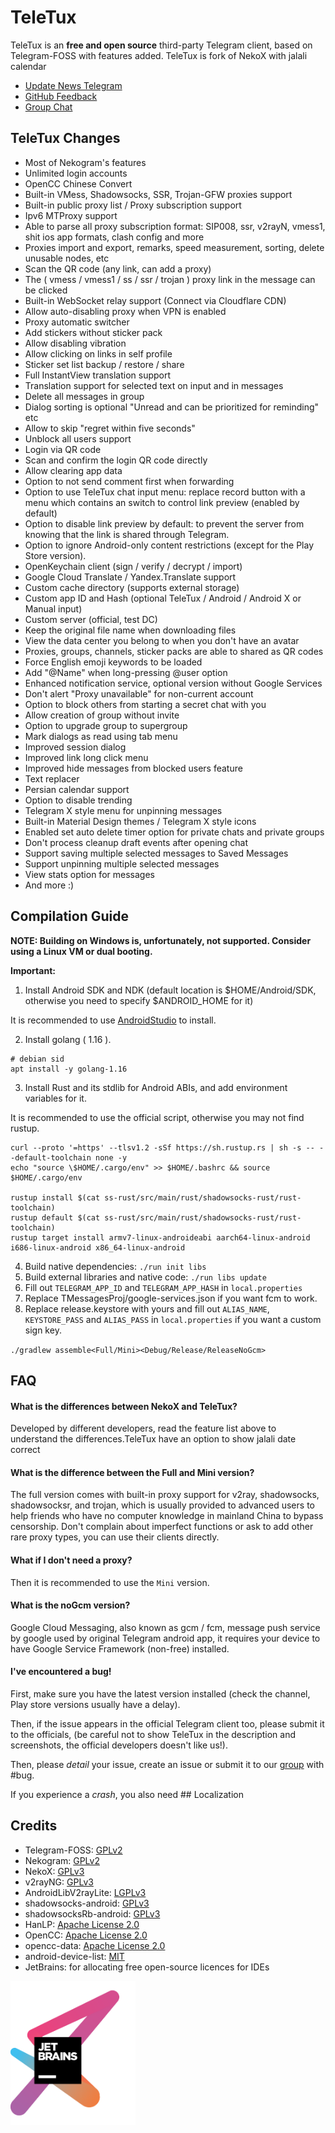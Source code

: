 # TeleTux

TeleTux is an **free and open source** third-party Telegram client, based on Telegram-FOSS with features added.
TeleTux is fork of NekoX with jalali calendar


- [Update News Telegram](https://t.me/TeleTux_update)
- [GitHub Feedback](https://github.com/herotux/TeleTux/issues)
- [Group Chat](https://t.me/TeleTux-chat) 

## TeleTux Changes

- Most of Nekogram's features
- Unlimited login accounts
- OpenCC Chinese Convert
- Built-in VMess, Shadowsocks, SSR, Trojan-GFW proxies support
- Built-in public proxy list / Proxy subscription support
- Ipv6 MTProxy support
- Able to parse all proxy subscription format: SIP008, ssr, v2rayN, vmess1, shit ios app formats, clash config and more
- Proxies import and export, remarks, speed measurement, sorting, delete unusable nodes, etc
- Scan the QR code (any link, can add a proxy)
- The ( vmess / vmess1 / ss / ssr / trojan ) proxy link in the message can be clicked
- Built-in WebSocket relay support (Connect via Cloudflare CDN)
- Allow auto-disabling proxy when VPN is enabled
- Proxy automatic switcher
- Add stickers without sticker pack
- Allow disabling vibration
- Allow clicking on links in self profile
- Sticker set list backup / restore / share
- Full InstantView translation support
- Translation support for selected text on input and in messages
- Delete all messages in group
- Dialog sorting is optional "Unread and can be prioritized for reminding" etc
- Allow to skip "regret within five seconds"
- Unblock all users support
- Login via QR code
- Scan and confirm the login QR code directly
- Allow clearing app data
- Option to not send comment first when forwarding
- Option to use TeleTux chat input menu: replace record button with a menu which contains an switch to control link preview (enabled by default)
- Option to disable link preview by default: to prevent the server from knowing that the link is shared through Telegram.
- Option to ignore Android-only content restrictions (except for the Play Store version).
- OpenKeychain client (sign / verify / decrypt / import)
- Google Cloud Translate / Yandex.Translate support
- Custom cache directory (supports external storage)
- Custom app ID and Hash (optional TeleTux / Android / Android X or Manual input)
- Custom server (official, test DC)
- Keep the original file name when downloading files
- View the data center you belong to when you don't have an avatar
- Proxies, groups, channels, sticker packs are able to shared as QR codes
- Force English emoji keywords to be loaded
- Add "@Name" when long-pressing @user option
- Enhanced notification service, optional version without Google Services
- Don't alert "Proxy unavailable" for non-current account
- Option to block others from starting a secret chat with you
- Allow creation of group without invite
- Option to upgrade group to supergroup
- Mark dialogs as read using tab menu
- Improved session dialog
- Improved link long click menu
- Improved hide messages from blocked users feature
- Text replacer
- Persian calendar support
- Option to disable trending
- Telegram X style menu for unpinning messages
- Built-in Material Design themes / Telegram X style icons
- Enabled set auto delete timer option for private chats and private groups
- Don't process cleanup draft events after opening chat
- Support saving multiple selected messages to Saved Messages
- Support unpinning multiple selected messages
- View stats option for messages
- And more :)

## Compilation Guide

**NOTE: Building on Windows is, unfortunately, not supported.
Consider using a Linux VM or dual booting.**

**Important:**

1. Install Android SDK and NDK (default location is $HOME/Android/SDK, otherwise you need to specify $ANDROID_HOME for it)

It is recommended to use [AndroidStudio](https://developer.android.com/studio) to install.

2. Install golang ( 1.16 ).
```shell
# debian sid
apt install -y golang-1.16
```

3. Install Rust and its stdlib for Android ABIs, and add environment variables for it.

It is recommended to use the official script, otherwise you may not find rustup.

```shell
curl --proto '=https' --tlsv1.2 -sSf https://sh.rustup.rs | sh -s -- --default-toolchain none -y
echo "source \$HOME/.cargo/env" >> $HOME/.bashrc && source $HOME/.cargo/env

rustup install $(cat ss-rust/src/main/rust/shadowsocks-rust/rust-toolchain)
rustup default $(cat ss-rust/src/main/rust/shadowsocks-rust/rust-toolchain)
rustup target install armv7-linux-androideabi aarch64-linux-android i686-linux-android x86_64-linux-android
```

4. Build native dependencies: `./run init libs`
5. Build external libraries and native code: `./run libs update`
6. Fill out `TELEGRAM_APP_ID` and `TELEGRAM_APP_HASH` in `local.properties`
7. Replace TMessagesProj/google-services.json if you want fcm to work.
8. Replace release.keystore with yours and fill out `ALIAS_NAME`, `KEYSTORE_PASS` and `ALIAS_PASS` in `local.properties` if you want a custom sign key.

`./gradlew assemble<Full/Mini><Debug/Release/ReleaseNoGcm>`

## FAQ

#### What is the differences between NekoX and TeleTux?

Developed by different developers, read the feature list above to understand the differences.TeleTux have an option to show jalali date correct

#### What is the difference between the Full and Mini version?

The full version comes with built-in proxy support for v2ray, shadowsocks, shadowsocksr, and trojan, which is usually provided to advanced users to help friends who have no computer knowledge in mainland China to bypass censorship. Don't complain about imperfect functions or ask to add other rare proxy types, you can use their clients directly.

#### What if I don't need a proxy?

Then it is recommended to use the `Mini` version.

#### What is the noGcm version?

Google Cloud Messaging, also known as gcm / fcm, message push service by google used by original Telegram android app, it requires your device to have Google Service Framework (non-free) installed.

#### I've encountered a bug!

First, make sure you have the latest version installed (check the channel, Play store versions usually have a delay).

Then, if the issue appears in the official Telegram client too, please submit it to the officials, (be careful not to show TeleTux in the description and screenshots, the official developers doesn't like us!).

Then, please *detail* your issue, create an issue or submit it to our [group](https://t.me/TeleTux_chat) with #bug.

If you experience a *crash*, you also need ## Localization




## Credits

<ul>
    <li>Telegram-FOSS: <a href="https://github.com/Telegram-FOSS-Team/Telegram-FOSS/blob/master/LICENSE">GPLv2</a></li>
    <li>Nekogram: <a href="https://gitlab.com/Nekogram/Nekogram/-/blob/master/LICENSE">GPLv2</a></li>
    <li>NekoX: <a href="https://github.com/Nekox-Dev/NekoX/blob/main/LICENSE">GPLv3</a></li>
    <li>v2rayNG: <a href="https://github.com/2dust/v2rayNG/blob/master/LICENSE">GPLv3</a></li>
    <li>AndroidLibV2rayLite: <a href="https://github.com/2dust/AndroidLibV2rayLite/blob/master/LICENSE">LGPLv3</a></li>
    <li>shadowsocks-android: <a href="https://github.com/shadowsocks/shadowsocks-android/blob/master/LICENSE">GPLv3</a></li>
    <li>shadowsocksRb-android: <a href="https://github.com/shadowsocksRb/shadowsocksRb-android/blob/master/LICENSE">GPLv3</a></li>
    <li>HanLP: <a href="https://github.com/hankcs/HanLP/blob/1.x/LICENSE">Apache License 2.0</a></li>
    <li>OpenCC: <a href="https://github.com/BYVoid/OpenCC/blob/master/LICENSE">Apache License 2.0</a></li>
    <li>opencc-data: <a href="https://github.com/nk2028/opencc-data">Apache License 2.0</a></li>
    <li>android-device-list: <a href="https://github.com/pbakondy/android-device-list/blob/master/LICENSE">MIT</a> </li>
    <li>JetBrains: for allocating free open-source licences for IDEs</li>
</ul>

[<img src=".github/jetbrains-variant-3.png" width="200"/>](https://jb.gg/OpenSource)
